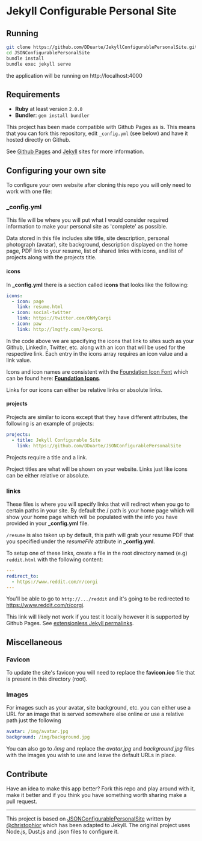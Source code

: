 Jekyll Configurable Personal Site
======================

## Running
```bash
git clone https://github.com/DDuarte/JekyllConfigurablePersonalSite.git
cd JSONConfigurablePersonalSite
bundle install
bundle exec jekyll serve
```
the application will be running on http://localhost:4000

## Requirements

- **Ruby** at least version `2.0.0`
- **Bundler**: `gem install bundler`

This project has been made compatible with Github Pages as is. This means that you can fork this repository, edit `_config.yml` (see below) and have it hosted directly on Github.

See [Github Pages](https://help.github.com/articles/using-jekyll-with-pages/ "Using Jekyll with Pages") and [Jekyll](http://jekyllrb.com/ "Jekyll • Simple, blog-aware, static sites") sites for more information.

## Configuring your own site
To configure your own website after cloning this repo you will only need to work with one file:

### **_config.yml**
This file will be where you will put what I would consider required information to make your personal site as 'complete' as possible. 

Data stored in this file includes site title, site description, personal photograph (avatar), site background, description displayed on the home page, PDF link to your resume, list of shared links with icons, and list of projects along with the projects title.

#### icons
In **_config.yml** there is a section called **icons** that looks like the following:
```yml
icons:
  - icon: page
    link: resume.html
  - icon: social-twitter
    link: https://twitter.com/OhMyCorgi
  - icon: paw
    link: http://lmgtfy.com/?q=corgi
```
In the code above we are specifying the icons that link to sites such as your Github, LinkedIn, Twitter, etc. along with an icon that will be used for the respective link. Each entry in the icons array requires an icon value and a link value.

Icons and icon names are consistent with the [Foundation Icon Font](http://zurb.com/playground/foundation-icon-fonts-3#allicons) which can be found here: **[Foundation Icons](http://zurb.com/playground/foundation-icon-fonts-3#allicons)**. 

Links for our icons can either be relative links or absolute links.

#### projects
Projects are similar to icons except that they have different attributes, the following is an example of projects:
```yml
projects:
  - title: Jekyll Configurable Site
    link: https://github.com/DDuarte/JSONConfigurablePersonalSite
```
Projects require a title and a link. 

Project titles are what will be shown on your website. Links just like icons can be either relative or absolute.


### links
These files is where you will specify links that will redirect when you go to certain paths in your site. By default the / path is your home page which will show your home page which will be populated with the info you have provided in your **_config.yml** file. 

`/resume` is also taken up by default, this path will grab your resume PDF that you specified under the *resumeFile* attribute in **_config.yml**.

To setup one of these links, create a file in the root directory named (e.g) `reddit.html` with the following content:
```yml
---
redirect_to:
  - https://www.reddit.com/r/corgi
---

```

You'll be able to go to `http://.../reddit` and it's going to be redirected to https://www.reddit.com/r/corgi.

This link will likely not work if you test it locally however it is supported by Github Pages. See [extensionless Jekyll permalinks](http://jekyllrb.com/docs/permalinks/#extensionless-permalinks).

## Miscellaneous
### **Favicon**
To update the site's favicon you will need to replace the **favicon.ico** file that is present in this directory (root). 

### **Images**
For images such as your avatar, site background, etc. you can either use a URL for an image that is served somewhere else online or use a relative path just the following
```yml
avatar: /img/avatar.jpg
background: /img/background.jpg
```
You can also go to */img* and replace the *avatar.jpg* and *background.jpg* files with the images you wish to use and leave the default URLs in place.

## Contribute
Have an idea to make this app better? Fork this repo and play around with it, make it better and if you think you have something worth sharing make a pull request. 


---


This project is based on [JSONConfigurablePersonalSite](https://github.com/christophior/JSONConfigurablePersonalSite "JSONConfigurablePersonalSite") written by [@christophior](https://github.com/christophior "Chris Villarreal") which has been adapted to Jekyll.
The original project uses Node.js, Dust.js and .json files to configure it.
